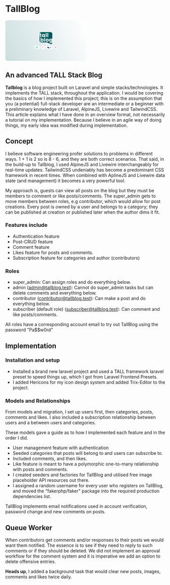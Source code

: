 # TallBlog

![TallBlog logo](/public/images/tallblog-post-banner.svg "TallBlog Logo")

## An advanced TALL Stack Blog

**Tallblog** is a blog project built on Laravel and simple stacks/technologies. It implements the TALL stack, throughout the application. I would be covering the basics of how I implemented this project; this is on the assumption that you (a potential) full-stack developer are an intermediate or a beginner with a preliminary knowledge of Laravel, AlpineJS, Livewire and TailwindCSS.
This article explains what I have done in an overview format, not necessarily a tutorial on my implementation. Because I believe in an agile way of doing things, my early idea was modified during implementation.


## Concept

I believe software engineering profer solutions to problems in different ways. 1 + 1 is 2 so is 8 - 6, and they are both correct scenarios. That said, in the build-up to Tallblog, I used AlpineJS and Livewire interchangeably for real-time updates. TailwindCSS undeniably has become a predominant CSS framework in recent times. When combined with AplineJS and Livewire data state (and management) it becomes a very powerful tool.

My approach is, guests can view all posts on the blog but they must be members to comment or like posts/comments. The super_admin gets to move members between roles, e.g contributor, which would allow for post creations. Every post is owned by a user and belongs to a category; they can be published at creation or published later when the author dims it fit.

### Features include

- Authentication feature
- Post-CRUD feature
- Comment feature
- Likes feature for posts and comments.
- Subscription feature for categories and author (contributors)

### Roles

- super_admin: Can assign roles and do everything below.
- admin (admin@tallblog.test): Cannot do super_admin tasks but can delete comments and everything below.
- contributor (contributor@tallblog.test): Can make a post and do everything below.
- subscriber (default role) (subscriber@tallblog.test): Can comment and like posts/comments.

All roles have a corresponding account email to try out TallBlog using the password "Pa$$w0rd"


## Implementation

### Installation and setup

- Installed a brand new laravel project and used a TALL framework laravel preset to speed things up, which I got from Laravel Frontend Presets.
- I added Hericons for my icon design system and added Trix-Editor to the project.

### Models and Relationships

From models and migration, I set up users first, then categories, posts, comments and likes. I also included a subscription relationship between users and a between users and categories.

These models gave a guide as to how I implemented each feature and in the order I did.

- User management feature with authentication
- Seeded categories that posts will belong to and users can subscribe to.
- Included comments, and then likes.
- Like feature is meant to have a polymorphic one-to-many relationship with posts and comments.
- I created seeders and factories for TallBlog and utilised free image placeholder API resources out there.
- I assigned a random username for every user who registers on TallBlog, and moved the "fakerphp/faker" package into the required production dependencies list.

TallBlog implements email notifications used in account verification, password change and new comments on posts.

## Queue Worker

When contributors get comments and/or responses to their posts we would want them notified. The essence is to see if they need to reply to such comments or if they should be deleted. We did not implement an approval workflow for the comment system and it is imperative we add an option to delete offensive entries.

**Heads up**, I added a background task that would clear new posts, images, comments and likes twice daily.
